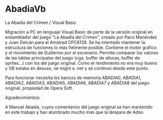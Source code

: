 # AbadiaVb
La Abadía del Crimen / Visual Basic

Migración a PC en lenguaje Visual Basic de parte de la versión original en ensamblador del juego "La Abadía del Crimen", creado por Paco Menéndez y Juan Delcán para el Amstrad CPC6128. Se ha intentado mantener la estructura de funciones lo más fielmente posible. Contiene el motor gráfico y el movimiento de Guillermo por el escenario. Permite comparar los valores de las tablas principales del juego (cga, buffer de alturas, buffer de sprites...) con los del juego original. Como el rendimiento no era muy bueno y VB estaba en desuso, se migró a .net y se continuó desde este punto.

Para funcionar necesita los bancos de memoria ABADIA0, ABADIA1, ABADIA2, ABADIA3, ABADIA5, ABADIA6, ABADIA7 y ABADIA8 del juego original, propiedad de Opera Soft.

Agradecimientos:

A Manuel Abadía, cuyos comentarios del juego original se han mantenido en este trabajo y han alumbrado mucho más que la lámpara de Adso.